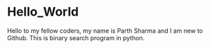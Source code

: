 # Hello_World
Hello to my fellow coders, my name is Parth Sharma and I am new to Github.
This is binary search program in python.

